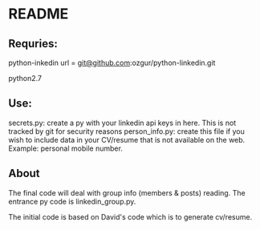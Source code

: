 README
=============

Requries:
-------
python-inkedin url = git@github.com:ozgur/python-linkedin.git

python2.7

Use:
-------
secrets.py: create a py with your linkedin api keys in here. This is not tracked by git for security reasons
person_info.py: create this file if you wish to include data in your CV/resume that is not available on the web. Example: personal mobile number.


About
-------
The final code will deal with group info (members & posts) reading.
The entrance py code is linkedin_group.py.

The initial code is based on David's code which is to generate cv/resume.


